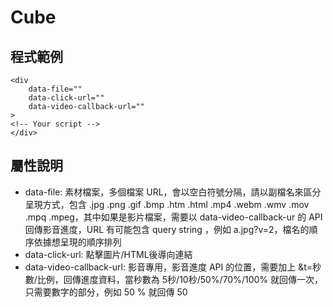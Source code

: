 # Cube
## 程式範例
```
<div
    data-file=""
    data-click-url=""
    data-video-callback-url=""
>
<!-- Your script -->
</div>
```

## 屬性說明
 - data-file: 素材檔案，多個檔案 URL，會以空白符號分隔，請以副檔名來區分呈現方式，包含 .jpg .png .gif .bmp .htm .html .mp4 .webm .wmv .mov .mpq .mpeg，其中如果是影片檔案，需要以 data-video-callback-ur 的 API 回傳影音進度，URL 有可能包含 query string ，例如 a.jpg?v=2，檔名的順序依據想呈現的順序排列
 - data-click-url: 點擊圖片/HTML後導向連結
 - data-video-callback-url: 影音專用，影音進度 API 的位置，需要加上 &t=秒數/比例，回傳進度資料，當秒數為 5秒/10秒/50%/70%/100% 就回傳一次，只需要數字的部分，例如 50 % 就回傳 50
